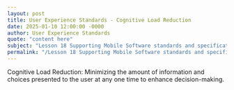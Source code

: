 ```yaml
---
layout: post
title: User Experience Standards - Cognitive Load Reduction
date: 2025-01-10 12:00:00 -0000
author: User Experience Standards
quote: "content here"
subject: "Lesson 18 Supporting Mobile Software standards and specifications"
permalink: "/Lesson 18 Supporting Mobile Software standards and specifications/User Experience Standards/User Experience Standards - Cognitive Load Reduction"
---
```


Cognitive Load Reduction: Minimizing the amount of information and choices presented to the user at any one time to enhance decision-making.
